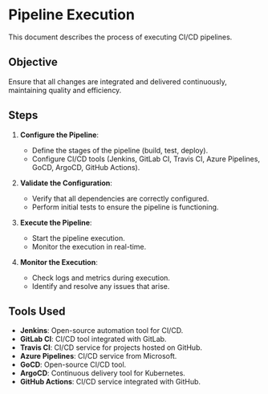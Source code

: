 # Pipeline Execution

This document describes the process of executing CI/CD pipelines.

## Objective

Ensure that all changes are integrated and delivered continuously, maintaining quality and efficiency.

## Steps

1. **Configure the Pipeline**:
    - Define the stages of the pipeline (build, test, deploy).
    - Configure CI/CD tools (Jenkins, GitLab CI, Travis CI, Azure Pipelines, GoCD, ArgoCD, GitHub Actions).

2. **Validate the Configuration**:
    - Verify that all dependencies are correctly configured.
    - Perform initial tests to ensure the pipeline is functioning.

3. **Execute the Pipeline**:
    - Start the pipeline execution.
    - Monitor the execution in real-time.

4. **Monitor the Execution**:
    - Check logs and metrics during execution.
    - Identify and resolve any issues that arise.

## Tools Used

- **Jenkins**: Open-source automation tool for CI/CD.
- **GitLab CI**: CI/CD tool integrated with GitLab.
- **Travis CI**: CI/CD service for projects hosted on GitHub.
- **Azure Pipelines**: CI/CD service from Microsoft.
- **GoCD**: Open-source CI/CD tool.
- **ArgoCD**: Continuous delivery tool for Kubernetes.
- **GitHub Actions**: CI/CD service integrated with GitHub.